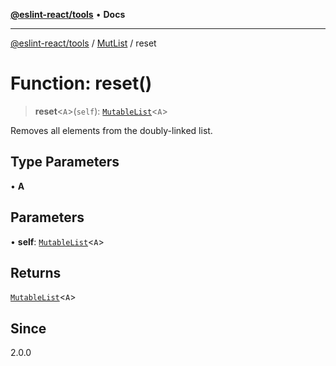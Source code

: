 [**@eslint-react/tools**](../../../README.md) • **Docs**

***

[@eslint-react/tools](../../../README.md) / [MutList](../README.md) / reset

# Function: reset()

> **reset**\<`A`\>(`self`): [`MutableList`](../interfaces/MutableList.md)\<`A`\>

Removes all elements from the doubly-linked list.

## Type Parameters

• **A**

## Parameters

• **self**: [`MutableList`](../interfaces/MutableList.md)\<`A`\>

## Returns

[`MutableList`](../interfaces/MutableList.md)\<`A`\>

## Since

2.0.0
